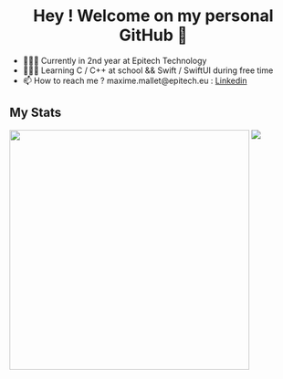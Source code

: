 <body>
  <h1 align="center"> Hey ! Welcome on my personal GitHub 👋 </h1>
  <ul>
    <li>🧑🏻‍🎓 Currently in 2nd year at Epitech Technology</li>
    <li>👨🏻‍💻 Learning C / C++ at school && Swift / SwiftUI during free time</li>
    <li>📫 How to reach me ? maxime.mallet@epitech.eu : <a href="https://www.linkedin.com/in/maxime-mallet-82bb3322a/">Linkedin</a></li>
  </ul>
  
  <h2> My Stats </h2>
  <div>
    <img src="https://github-readme-stats.vercel.app/api?username=MaxAuMax&count_private=true&theme=dracula&show_icons=true"
         align="top"
         width="420">
    <img src="https://github-readme-stats.vercel.app/api/top-langs/?username=MaxAuMax&langs_count=6&theme=dracula&layout=compact"
         align="top">
  </div>
</body>
